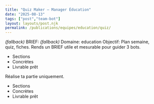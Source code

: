 ```yaml
---
title: "Quiz Maker — Manager Éducation"
date: "2025-08-13"
tags: ["post","team-bot"]
layout: layouts/post.njk
permalink: /publications/equipes/education/quiz/
---
```

*(fallback)* BRIEF:
*(fallback)* Domaine: education
Objectif: Plan semaine, quiz, fiches.
Rends un BRIEF utile et mesurable pour guider 3 bots.

- Sections
- Concrètes
- Livrable prêt

Réalise ta partie uniquement.

- Sections
- Concrètes
- Livrable prêt
